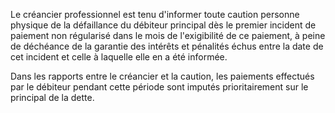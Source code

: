 Le créancier professionnel est tenu d'informer toute caution personne physique de la défaillance du débiteur principal dès le premier incident de paiement non régularisé dans le mois de l'exigibilité de ce paiement, à peine de déchéance de la garantie des intérêts et pénalités échus entre la date de cet incident et celle à laquelle elle en a été informée.  

  

Dans les rapports entre le créancier et la caution, les paiements effectués par le débiteur pendant cette période sont imputés prioritairement sur le principal de la dette.

